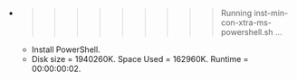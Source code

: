 * >>>>>>>>> Running inst-min-con-xtra-ms-powershell.sh ...
  * Install PowerShell.
  * Disk size = 1940260K. Space Used = 162960K. Runtime = 00:00:00:02.
